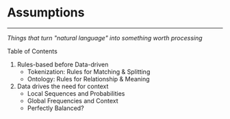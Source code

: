 # Assumptions 

---

_Things that turn "natural language" into something worth processing_

Table of Contents
1. Rules-based before Data-driven
   - Tokenization: Rules for Matching & Splitting
   - Ontology: Rules for Relationship & Meaning
2. Data drives the need for context
   - Local Sequences and Probabilities
   - Global Frequencies and Context
   - Perfectly Balanced? 
   


